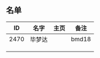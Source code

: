 ## 名单

| ID   | 名字  | 主页 | 备注 |
| ---- | ---- | ---- | ---- |
|2470  |毕梦达|       |bmd18|
|      |      |      |      |
|      |      |      |      |
|      |      |      |      |


